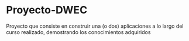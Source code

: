 # Proyecto-DWEC
Proyecto que consiste en construir una (o dos) aplicaciones a lo largo del curso realizado, demostrando los conocimientos adquiridos
